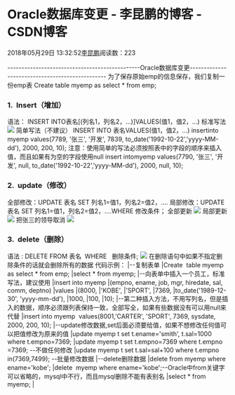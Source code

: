 
# Oracle数据库变更 - 李昆鹏的博客 - CSDN博客


2018年05月29日 13:32:52[李昆鹏](https://me.csdn.net/weixin_41547486)阅读数：223


-----------------------------------------------Oracle数据库变更------------------------------------------------
为了保存原始emp的信息保存，我们复制一份emp表
Create table myemp as select * from emp;
### 1.  Insert（增加）
语法：
INSERT INTO表名[(列名1，列名2，...)]VALUES(值1，值2，...)
标准写法
![](https://img-blog.csdn.net/20180529133159476?watermark/2/text/aHR0cHM6Ly9ibG9nLmNzZG4ubmV0L3dlaXhpbl80MTU0NzQ4Ng==/font/5a6L5L2T/fontsize/400/fill/I0JBQkFCMA==/dissolve/70)
简单写法（不建议）
INSERT INTO 表名VALUES(值1，值2，...)
insertinto myemp values(7789, '张三', '开发', 7839, to_date('1992-10-22','yyyy-MM-dd'), 2000, 200, 10);
注意：使用简单的写法必须按照表中的字段的顺序来插入值，而且如果有为空的字段使用null
insert intomyemp values(7790, '张三', '开发', null, to_date('1992-10-22','yyyy-MM-dd'), 2000, null, 10);

### 2.  update（修改）
全部修改：UPDATE 表名 SET 列名1=值1，列名2=值2，....
局部修改：UPDATE 表名 SET 列名1=值1，列名2=值2，....WHERE 修改条件；
全部更新
![](https://img-blog.csdn.net/20180529133212968?watermark/2/text/aHR0cHM6Ly9ibG9nLmNzZG4ubmV0L3dlaXhpbl80MTU0NzQ4Ng==/font/5a6L5L2T/fontsize/400/fill/I0JBQkFCMA==/dissolve/70)
局部更新
![](https://img-blog.csdn.net/20180529133218840?watermark/2/text/aHR0cHM6Ly9ibG9nLmNzZG4ubmV0L3dlaXhpbl80MTU0NzQ4Ng==/font/5a6L5L2T/fontsize/400/fill/I0JBQkFCMA==/dissolve/70)
把张三的领导取消
![](https://img-blog.csdn.net/201805291332245?watermark/2/text/aHR0cHM6Ly9ibG9nLmNzZG4ubmV0L3dlaXhpbl80MTU0NzQ4Ng==/font/5a6L5L2T/fontsize/400/fill/I0JBQkFCMA==/dissolve/70)
### 3.  delete（删除）
语法 : DELETE FROM 表名  WHERE   删除条件;
![](https://img-blog.csdn.net/20180529133229774?watermark/2/text/aHR0cHM6Ly9ibG9nLmNzZG4ubmV0L3dlaXhpbl80MTU0NzQ4Ng==/font/5a6L5L2T/fontsize/400/fill/I0JBQkFCMA==/dissolve/70)
在删除语句中如果不指定删除条件的话就会删除所有的数据
代码示例：
|--复制表单
|Create   table myemp as select * from emp;
|select * from myemp;
|--向表单中插入一个员工，标准写法，建议使用
|insert into myemp
|(empno, ename, job, mgr, hiredate, sal, comm, deptno)
|values
|(8000,
|'KOBE',
|'SPORT',
|7369,
|to_date('1989-12-30', 'yyyy-mm-dd'),
|1000,
|100,
|10);
|--第二种插入方法，不用写列名，但是插入的数据，顺序必须跟列表保持一致，全部写全，如果有些数据没有可以用null来代替
|insert into myemp  values(8001,'CARTER', 'SPORT', 7369,  sysdate, 2000, 200, 10);
|--update修改数据,set后面必须要给值，如果不想修改任何值可以把值修改为原来的值
|update myemp t set t.ename='smith',  t.sal=1000 where t.empno=7369;
|update myemp t set t.empno=7369 where  t.empno =7369; --不做任何修改
|update myemp t set t.sal=sal+100 where  t.empno in(7369,7499); --批量修改数据
|--delete删除数据
|delete from myemp where ename='kobe';
|delete   myemp where ename='kobe';--Oracle中from关键字可以省略的，mysql中不行，而且mysql删除不能有表别名
|select * from myemp;
|


